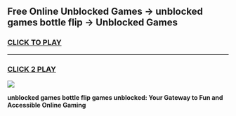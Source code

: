
## Free Online Unblocked Games → unblocked games bottle flip → Unblocked Games
<h3>
<a href="https://premium.freeplayer.one?title=unblocked_games_bottle_flip&ref=21F">CLICK TO PLAY</a></h3>
<hr>

<h3>
<a href="https://premium.freeplayer.one?title=unblocked_games_bottle_flip&ref=21F">CLICK 2 PLAY</a>
  
</h3>

<a href="https://premium.freeplayer.one?title=unblocked_games_bottle_flip&ref=21F/"><img src="https://clearcache.store/games.png"></a>


**unblocked games bottle flip games unblocked: Your Gateway to Fun and Accessible Online Gaming**
